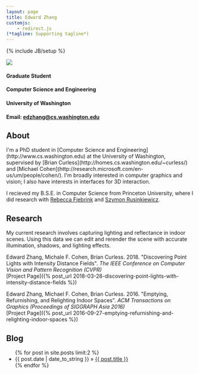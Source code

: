 ```yaml
---
layout: page
title: Edward Zhang
customjs:
    - redirect.js
(*tagline: Supporting tagline*)
---
```

{% include JB/setup %}

<img src="{{ BASE_PATH }}/images/home/edzhang.jpg" class='img-left'/>

#### Graduate Student ####

#### Computer Science and Engineering ####

#### University of Washington ####

#### Email: <edzhang@cs.washington.edu> ####

<h2 style="clear: both"> About </h2>
I'm a PhD student in [Computer Science and Engineering](http://www.cs.washington.edu) at the University of Washington,
supervised by [Brian Curless](http://homes.cs.washington.edu/~curless/) and [Michael Cohen](http://research.microsoft.com/en-us/um/people/cohen/).
I'm broadly interested in computer graphics and vision; I also have interests in interfaces for 3D interaction.

I recieved my B.S.E. in Computer Science from Princeton University, where I did research with 
[Rebecca Fiebrink](http://www.cs.princeton.edu/~fiebrink/Rebecca_Fiebrink/welcome.html) and
[Szymon Rusinkiewicz](http://www.cs.princeton.edu/~smr/). 

## Research
My current research involves capturing lighting and reflectance in indoor scenes. Using this data we
can edit and rerender the scene with accurate illumination, shadows, and lighting effects.

Edward Zhang, Michale F. Cohen, Brian Curless. 2018.  "Discovering Point Lights with Intensity Distance Fields". <i>The IEEE Conference on Computer Vision and Pattern Recognition (CVPR)</i><br>
[Project Page]({% post_url 2018-03-28-discovering-point-lights-with-intensity-distance-fields %})

Edward Zhang, Michael F. Cohen, Brian Curless. 2016. "Emptying, Refurnishing, and Relighting Indoor Spaces". <i>ACM Transactions on Graphics (Proceedings of SIGGRAPH Asia 2016)</i> <br>
[Project Page]({% post_url 2016-09-27-emptying-refurnishing-and-relighting-indoor-spaces %})


## Blog
<ul class="posts">
  {% for post in site.posts limit:2 %}
    <li><span>{{ post.date | date_to_string }}</span> &raquo; <a href="{{ BASE_PATH }}{{ post.url }}">{{ post.title }}</a></li>
  {% endfor %}
</ul>

